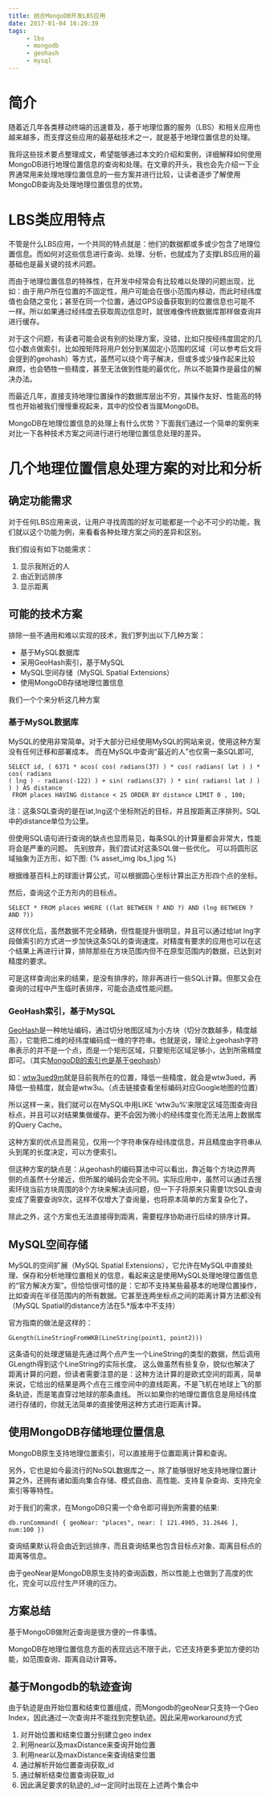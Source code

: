 ```yaml
---
title: 结合MongoDB开发LBS应用
date: 2017-01-04 16:20:39
tags:
     - lbs
     - mongodb
     - geohash
     - mysql
---
```

# 简介
随着近几年各类移动终端的迅速普及，基于地理位置的服务（LBS）和相关应用也越来越多，而支撑这些应用的最基础技术之一，就是基于地理位置信息的处理。

我将这些技术要点整理成文，希望能够通过本文的介绍和案例，详细解释如何使用MongoDB进行地理位置信息的查询和处理。在文章的开头，我也会先介绍一下业界通常用来处理地理位置信息的一些方案并进行比较，让读者逐步了解使用MongoDB查询及处理地理位置信息的优势。

<!--more-->

# LBS类应用特点
不管是什么LBS应用，一个共同的特点就是：他们的数据都或多或少包含了地理位置信息。而如何对这些信息进行查询、处理、分析，也就成为了支撑LBS应用的最基础也是最关键的技术问题。

而由于地理位置信息的特殊性，在开发中经常会有比较难以处理的问题出现，比如：由于用户所在位置的不固定性，用户可能会在很小范围内移动，而此时经纬度值也会随之变化；甚至在同一个位置，通过GPS设备获取到的位置信息也可能不一样。所以如果通过经纬度去获取周边信息时，就很难像传统数据库那样做查询并进行缓存。

对于这个问题，有读者可能会说有别的处理方案，没错，比如只按经纬度固定的几位小数点做索引，比如按矩阵将用户划分到某固定小范围的区域（可以参考后文将会提到的geohash）等方式，虽然可以绕个弯子解决，但或多或少操作起来比较麻烦，也会牺牲一些精度，甚至无法做到性能的最优化，所以不能算作是最佳的解决办法。

而最近几年，直接支持地理位置操作的数据库层出不穷，其操作友好、性能高的特性也开始被我们慢慢重视起来，其中的佼佼者当属MongoDB。

MongoDB在地理位置信息的处理上有什么优势？下面我们通过一个简单的案例来对比一下各种技术方案之间进行进行地理位置信息处理的差异。

#  几个地理位置信息处理方案的对比和分析

## 确定功能需求
对于任何LBS应用来说，让用户寻找周围的好友可能都是一个必不可少的功能，我们就以这个功能为例，来看看各种处理方案之间的差异和区别。

我们假设有如下功能需求：
1. 显示我附近的人
2. 由近到远排序
3. 显示距离

## 可能的技术方案
排除一些不通用和难以实现的技术，我们罗列出以下几种方案：

* 基于MySQL数据库
* 采用GeoHash索引，基于MySQL
* MySQL空间存储（MySQL Spatial Extensions）
* 使用MongoDB存储地理位置信息

我们一个个来分析这几种方案

### 基于MySQL数据库
MySQL的使用非常简单。对于大部分已经使用MySQL的网站来说，使用这种方案没有任何迁移和部署成本。
而在MySQL中查询“最近的人”也仅需一条SQL即可,
```mysql
SELECT id, ( 6371 * acos( cos( radians(37) ) * cos( radians( lat ) ) * cos( radians
( lng ) - radians(-122) ) + sin( radians(37) ) * sin( radians( lat ) ) ) ) AS distance
 FROM places HAVING distance < 25 ORDER BY distance LIMIT 0 , 100;
```

注：这条SQL查询的是在lat,lng这个坐标附近的目标，并且按距离正序排列，SQL中的distance单位为公里。

但使用SQL语句进行查询的缺点也显而易见，每条SQL的计算量都会非常大，性能将会是严重的问题。
先别放弃，我们尝试对这条SQL做一些优化。
可以将圆形区域抽象为正方形，如下图:
{% asset_img lbs_1.jpg %}

根据维基百科上的球面计算公式，可以根据圆心坐标计算出正方形四个点的坐标。

然后，查询这个正方形内的目标点。
```mysql
SELECT * FROM places WHERE ((lat BETWEEN ? AND ?) AND (lng BETWEEN ? AND ?))
```

这样优化后，虽然数据不完全精确，但性能提升很明显，并且可以通过给lat lng字段做索引的方式进一步加快这条SQL的查询速度。对精度有要求的应用也可以在这个结果上再进行计算，排除那些在方块范围内但不在原型范围内的数据，已达到对精度的要求。

可是这样查询出来的结果，是没有排序的，除非再进行一些SQL计算。但那又会在查询的过程中产生临时表排序，可能会造成性能问题。

### GeoHash索引，基于MySQL
[GeoHash](http://en.wikipedia.org/wiki/Geohash)是一种地址编码，通过切分地图区域为小方块（切分次数越多，精度越高），它能把二维的经纬度编码成一维的字符串。也就是说，理论上geohash字符串表示的并不是一个点，而是一个矩形区域，只要矩形区域足够小，达到所需精度即可。（其实[MongoDB的索引也是基于geohash](http://blog.nosqlfan.com/html/1811.html)）

如：[wtw3ued9m](http://geohash.org/wtw3ued9m)就是目前我所在的位置，降低一些精度，就会是wtw3ued，再降低一些精度，就会是wtw3u。（点击链接查看坐标编码对应Google地图的位置）

所以这样一来，我们就可以在MySQL中用LIKE ‘wtw3u%’来限定区域范围查询目标点，并且可以对结果集做缓存。更不会因为微小的经纬度变化而无法用上数据库的Query Cache。

这种方案的优点显而易见，仅用一个字符串保存经纬度信息，并且精度由字符串从头到尾的长度决定，可以方便索引。

但这种方案的缺点是：从geohash的编码算法中可以看出，靠近每个方块边界两侧的点虽然十分接近，但所属的编码会完全不同。实际应用中，虽然可以通过去搜索环绕当前方块周围的8个方块来解决该问题，但一下子将原来只需要1次SQL查询变成了需要查询9次，这样不仅增大了查询量，也将原本简单的方案复杂化了。

除此之外，这个方案也无法直接得到距离，需要程序协助进行后续的排序计算。

## MySQL空间存储
MySQL的空间扩展（MySQL Spatial Extensions），它允许在MySQL中直接处理、保存和分析地理位置相关的信息，看起来这是使用MySQL处理地理位置信息的“官方解决方案”。但恰恰很可惜的是：它却不支持某些最基本的地理位置操作，比如查询在半径范围内的所有数据。它甚至连两坐标点之间的距离计算方法都没有（MySQL Spatial的distance方法在5.*版本中不支持）

官方指南的做法是这样的：
```mysql
GLength(LineStringFromWKB(LineString(point1, point2)))
```

这条语句的处理逻辑是先通过两个点产生一个LineString的类型的数据，然后调用GLength得到这个LineString的实际长度。
这么做虽然有些复杂，貌似也解决了距离计算的问题，但读者需要注意的是：这种方法计算的是欧式空间的距离，简单来说，它给出的结果是两个点在三维空间中的直线距离，不是飞机在地球上飞的那条轨迹，而是笔直穿过地球的那条直线。
所以如果你的地理位置信息是用经纬度进行存储的，你就无法简单的直接使用这种方式进行距离计算。

## 使用MongoDB存储地理位置信息
MongoDB原生支持地理位置索引，可以直接用于位置距离计算和查询。

另外，它也是如今最流行的NoSQL数据库之一，除了能够很好地支持地理位置计算之外，还拥有诸如面向集合存储、模式自由、高性能、支持复杂查询、支持完全索引等等特性。

对于我们的需求，在MongoDB只需一个命令即可得到所需要的结果:
```mongodb
db.runCommand( { geoNear: "places", near: [ 121.4905, 31.2646 ], num:100 })
```
查询结果默认将会由近到远排序，而且查询结果也包含目标点对象、距离目标点的距离等信息。

由于geoNear是MongoDB原生支持的查询函数，所以性能上也做到了高度的优化，完全可以应付生产环境的压力。

## 方案总结
基于MongoDB做附近查询是很方便的一件事情。

MongoDB在地理位置信息方面的表现远远不限于此，它还支持更多更加方便的功能，如范围查询、距离自动计算等。


## 基于Mongodb的轨迹查询
由于轨迹是由开始位置和结束位置组成，而Mongodb的geoNear只支持一个Geo Index，因此通过一次查询并不能找到完整轨迹。因此采用workaround方式
1. 对开始位置和结束位置分别建立geo index
2. 利用near以及maxDistance来查询开始位置
3. 利用near以及maxDistance来查询结束位置
4. 通过解析开始位置查询获取\_id
5. 通过解析结束位置查询获取\_id
6. 因此满足要求的轨迹的\_id一定同时出现在上述两个集合中
